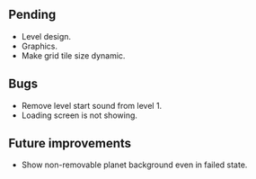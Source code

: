 ## Pending
- Level design.
- Graphics.
- Make grid tile size dynamic.

## Bugs
- Remove level start sound from level 1.
- Loading screen is not showing.

## Future improvements
- Show non-removable planet background even in failed state.
